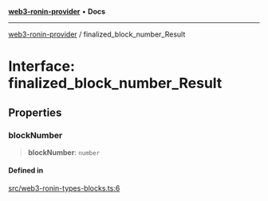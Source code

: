 [**web3-ronin-provider**](../README.md) • **Docs**

***

[web3-ronin-provider](../globals.md) / finalized\_block\_number\_Result

# Interface: finalized\_block\_number\_Result

## Properties

### blockNumber

> **blockNumber**: `number`

#### Defined in

[src/web3-ronin-types-blocks.ts:6](https://github.com/chuacw/web3-ronin-provider/blob/7251b9677bbb79d30e6a4204bfabcc38fab6aa15/src/web3-ronin-types-blocks.ts#L6)
